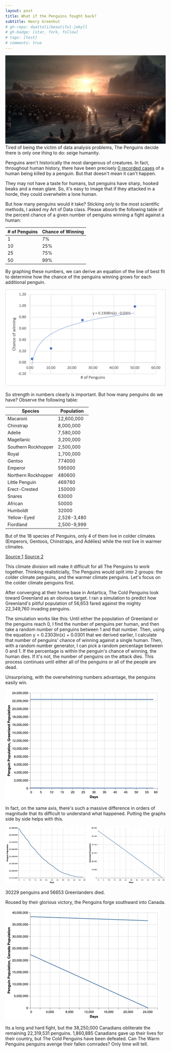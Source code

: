 ```yaml
---
layout: post
title: What if the Penguins fought back?
subtitle: Henry Greenhut
# gh-repo: daattali/beautiful-jekyll
# gh-badge: [star, fork, follow]
# tags: [test]
# comments: true
---
```

![Penguin%](../assets/img/penguin_dramatic_image.png)
Tired of being the victim of data analysis problems, The Penguins decide there is only one thing to do: seige humanity.

Penguins aren't historically the most dangerous of creatures. In fact, throughout human history, there have been precisely [0 recorded cases](https://animalvivid.com/do-penguins-attack-humans/) of a human being killed by a penguin. But that doesn't mean it can't happen.

They may not have a taste for humans, but penguins have sharp, hooked beaks and a mean glare. So, it's easy to image that if they attacked in a horde, they could overwhelm a lone human.

But how many penguins would it take? Sticking only to the most scientific methods, I asked my Art of Data class. Please absorb the following table of the percent chance of a given number of penguins winning a fight against a human:

| # of Penguins | Chance of Winning |
|---------------|-------------------|
| 1             | 7%                |
| 10            | 25%               |
| 25            | 75%               |
| 50            | 99%               |

By graphing these numbers, we can derive an equation of the line of best fit to determine how the chance of the penguins winning grows for each additional penguin.

![Penguin%](../assets/img/penguin_percentages.png)

So strength in numbers clearly is important. But how many penguins do we have? Observe the following table:

| Species             | Population  |
|---------------------|-------------|
| Macaroni            | 12,600,000  |
| Chinstrap           | 8,000,000   |
| Adelie              | 7,580,000   |
| Magellanic          | 3,200,000   |
| Southern Rockhopper | 2,500,000   |
| Royal               | 1,700,000   |
| Gentoo              | 774000      |
| Emperor             | 595000      |
| Northern Rockhopper | 480600      |
| Little Penguin      | 469760      |
| Erect-Crested       | 150000      |
| Snares              | 63000       |
| African             | 50000       |
| Humboldt            | 32000       |
| Yellow-Eyed         | 2,528-3,480 |
| Fiordland           | 2,500-9,999 |

But of the 18 species of Penguins, only 4 of them live in colder climates (Emperors, Gentoos, Chinstraps, and Adélies) while the rest live in warmer climates.

[Source 1](https://247wallst.com/special-report/2019/04/23/how-many-penguins-are-in-existence-2/)
[Source 2](https://theconversation.com/curious-kids-how-can-penguins-stay-warm-in-the-freezing-cold-waters-of-antarctica-116831#:~:text=There%20are%20four%20species%20of,gentoos%2C%20chinstraps%2C%20and%20Ad%C3%A9lies.&text=All%20these%20penguins%20have%20special,extreme%20birds%20in%20the%20world.)

This climate division will make it difficult for all The Penguins to work together. Thinking realisticially, The Penguins would split into 2 groups: the colder climate penguins, and the warmer climate penguins. Let's focus on the colder climate penguins first.

After converging at their home base in Antartica, The Cold Penguins look toward Greenland as an obvious target. I ran a simulation to predict how Greenland's pitiful population of 56,653 fared against the mighty 22,349,760 invading penguins.

The simulation works like this: Until either the population of Greenland or the penguins reach 0, I find the number of penguins per human, and then take a random number of penguins between 1 and that number. Then, using the equation y = 0.2303ln(x) + 0.0301 that we derived earlier, I calculate that number of penguins' chance of winning against a single human. Then, with a random number generator, I can pick a random percentage between 0 and 1. If the percentage is within the penguin's chance of winning, the human dies. If it's not, the number of penguins on the attack dies. This process continues until either all of the penguins or all of the people are dead.

Unsurprising, with the overwhelming numbers advantage, the penguins easily win.

![Penguin%](../assets/img/big_pg.png)

In fact, on the same axis, there's such a massive difference in orders of magnitude that its difficult to understand what happened. Putting the graphs side by side helps with this.

![Penguin%](../assets/img/zoomed_pg.png)

30229 penguins and 56653 Greenlanders died.

Roused by their glorious victory, the Penguins forge southward into Canada.

![Penguin%](../assets/img/canada.png)

Its a long and hard fight, but the 38,250,000 Canadians obliterate the remaining 22,319,531 penguins. 1,860,885 Canadians gave up their lives for their country, but The Cold Penguins have been defeated. Can The Warm Penguins penguins avenge their fallen comrades? Only time will tell.